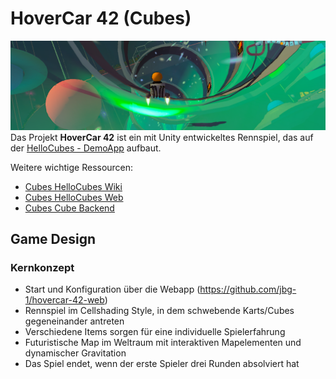 # HoverCar 42 (Cubes)
![alt text](https://github.com/jbg-1/hovercar-42/blob/main/Assets/Images/banner.png?raw=true)
Das Projekt **HoverCar 42** ist ein mit Unity entwickeltes Rennspiel, das auf der [HelloCubes - DemoApp](https://github.com/dasdigitalefoyer/cubes-hellocubes-unity) aufbaut.

Weitere wichtige Ressourcen: 

- [Cubes HelloCubes Wiki](https://github.com/dasdigitalefoyer/cubes-hellocubes/wiki)
- [Cubes HelloCubes Web](https://github.com/dasdigitalefoyer/cubes-hellocubes-web)
- [Cubes Cube Backend](https://github.com/dasdigitalefoyer/cubes-cube-backend)

## Game Design

### Kernkonzept

- Start und Konfiguration über die Webapp (https://github.com/jbg-1/hovercar-42-web)
- Rennspiel im Cellshading Style, in dem schwebende Karts/Cubes gegeneinander antreten
- Verschiedene Items sorgen für eine individuelle Spielerfahrung
- Futuristische Map im Weltraum mit interaktiven Mapelementen und dynamischer Gravitation
- Das Spiel endet, wenn der erste Spieler drei Runden absolviert hat
